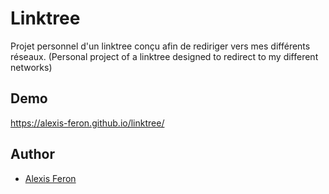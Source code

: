 # Linktree
Projet personnel d'un linktree conçu afin de rediriger vers mes différents réseaux. 
(Personal project of a linktree designed to redirect to my different networks)

## Demo
https://alexis-feron.github.io/linktree/

## Author
- [Alexis Feron](https://www.github.com/alexis-feron)
